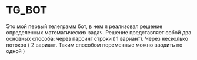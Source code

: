 # TG_BOT

Это мой первый телеграмм бот, в нем я реализовал решение определенных математических задач. 
Решение представляет собой два основных способа: через парсинг строки ( 1 вариант).
Через несколько потоков ( 2 вариант. Таким способом переменные можно вводить по одной )
